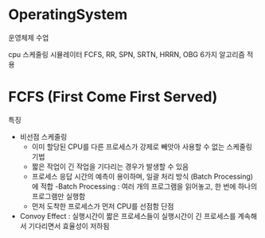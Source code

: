 # OperatingSystem
운영체제 수업

cpu 스케줄링 시뮬레이터
FCFS, RR, SPN, SRTN, HRRN, OBG 6가지 알고리즘 적용

 # FCFS (First Come First Served)
특징
 - 비선점 스케줄링
     - 이미 할당된 CPU를 다른 프로세스가 강제로 빼앗아 사용할 수 없는 스케줄링 기법
     - 짧은 작업이 긴 작업을 기다리는 경우가 발생할 수 있음
     - 프로세스 응답 시간의 예측이 용이하며, 일괄 처리 방식 (Batch Processing) 에 적합 -Batch Processing : 여러 개의 프로그램을 읽어놓고, 한 번에 하나의 프로그램만 실행함
     - 먼저 도착한 프로세스가 먼저 CPU를 선점함
단점
  - Convoy Effect : 실행시간이 짧은 프로세스들이 실행시간이 긴 프로세스를 계속해서 기다리면서 효율성이 저하됨
